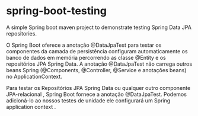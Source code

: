 # spring-boot-testing
A simple Spring boot maven project to demonstrate testing Spring Data JPA repositories.


O Spring Boot oferece a anotação @DataJpaTest para testar os componentes  da camada de persistência configuram automaticamente os banco de dados em memória  percorrendo as classe @Entity  e os repositórios JPA Spring Data. A anotação @DataJpaTest não carrega outros beans Spring (@Components, @Controller, @Service e anotações beans) no ApplicationContext. 

Para testar os Repositórios JPA Spring Data ou qualquer outro componente JPA-relacional , Spring Boot fornece a anotação @DataJpaTest. Podemos adicioná-lo ao nossos testes de unidade ele configurará um Spring application context . 
